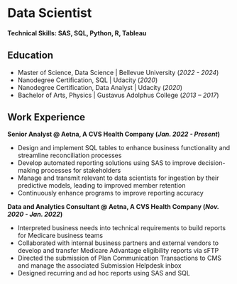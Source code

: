 # Data Scientist

#### Technical Skills: SAS, SQL, Python, R, Tableau

## Education
- Master of Science, Data Science | Bellevue University (_2022 - 2024_)
- Nanodegree Certification, SQL | Udacity (_2020_)
- Nanodegree Certification, Data Analyst | Udacity (_2020_)
- Bachelor of Arts, Physics | Gustavus Adolphus College (_2013 – 2017_)

## Work Experience
**Senior Analyst @ Aetna, A CVS Health Company (_Jan. 2022 - Present_)**
- Design and implement SQL tables to enhance business functionality and streamline reconciliation processes
- Develop automated reporting solutions using SAS to improve decision-making processes for stakeholders
- Manage and transmit relevant to data scientists for ingestion by their predictive models, leading to improved member retention
- Continuously enhance programs to improve reporting accuracy

**Data and Analytics Consultant @ Aetna, A CVS Health Company (_Nov. 2020 - Jan. 2022_)**
- Interpreted business needs into technical requirements to build reports for Medicare business teams
- Collaborated with internal business partners and external vendors to develop and transfer Medicare Advantage eligibility reports via sFTP
- Directed the submission of Plan Communication Transactions to CMS and manage the associated Submission Helpdesk inbox   
- Designed recurring and ad hoc reports using SAS and SQL

